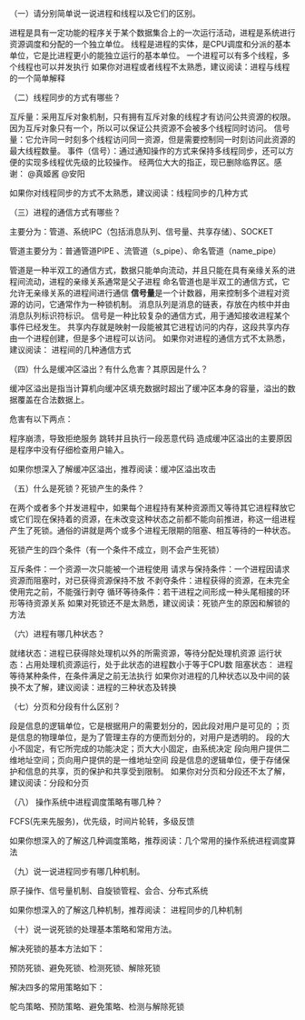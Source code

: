 （一）请分别简单说一说进程和线程以及它们的区别。

进程是具有一定功能的程序关于某个数据集合上的一次运行活动，进程是系统进行资源调度和分配的一个独立单位。
线程是进程的实体，是CPU调度和分派的基本单位，它是比进程更小的能独立运行的基本单位。
一个进程可以有多个线程，多个线程也可以并发执行
如果你对进程或者线程不太熟悉，建议阅读：进程与线程的一个简单解释

（二）线程同步的方式有哪些？


互斥量：采用互斥对象机制，只有拥有互斥对象的线程才有访问公共资源的权限。因为互斥对象只有一个，所以可以保证公共资源不会被多个线程同时访问。
信号量：它允许同一时刻多个线程访问同一资源，但是需要控制同一时刻访问此资源的最大线程数量。
事件（信号）：通过通知操作的方式来保持多线程同步，还可以方便的实现多线程优先级的比较操作。
经两位大大的指正，现已删除临界区。感谢：
@真姬酱
@安阳


如果你对线程同步的方式不太熟悉，建议阅读：线程同步的几种方式

（三）进程的通信方式有哪些？

主要分为：管道、系统IPC（包括消息队列、信号量、共享存储）、SOCKET

管道主要分为：普通管道PIPE 、流管道（s_pipe）、命名管道（name_pipe）

管道是一种半双工的通信方式，数据只能单向流动，并且只能在具有亲缘关系的进程间流动，进程的亲缘关系通常是父子进程
命名管道也是半双工的通信方式，它允许无亲缘关系的进程间进行通信
**信号量**是一个计数器，用来控制多个进程对资源的访问，它通常作为一种锁机制。
消息队列是消息的链表，存放在内核中并由消息队列标识符标识。
信号是一种比较复杂的通信方式，用于通知接收进程某个事件已经发生。
共享内存就是映射一段能被其它进程访问的内存，这段共享内存由一个进程创建，但是多个进程可以访问。
如果你对进程的通信方式不太熟悉，建议阅读： 进程间的几种通信方式

（四）什么是缓冲区溢出？有什么危害？其原因是什么？

缓冲区溢出是指当计算机向缓冲区填充数据时超出了缓冲区本身的容量，溢出的数据覆盖在合法数据上。

危害有以下两点：

程序崩溃，导致拒绝服务
跳转并且执行一段恶意代码
造成缓冲区溢出的主要原因是程序中没有仔细检查用户输入。

如果你想深入了解缓冲区溢出，推荐阅读：缓冲区溢出攻击

（五）什么是死锁？死锁产生的条件？

在两个或者多个并发进程中，如果每个进程持有某种资源而又等待其它进程释放它或它们现在保持着的资源，在未改变这种状态之前都不能向前推进，称这一组进程产生了死锁。通俗的讲就是两个或多个进程无限期的阻塞、相互等待的一种状态。

死锁产生的四个条件（有一个条件不成立，则不会产生死锁）

互斥条件：一个资源一次只能被一个进程使用
请求与保持条件：一个进程因请求资源而阻塞时，对已获得资源保持不放
不剥夺条件：进程获得的资源，在未完全使用完之前，不能强行剥夺
循环等待条件：若干进程之间形成一种头尾相接的环形等待资源关系
如果对死锁还不是太熟悉，建议阅读：死锁产生的原因和解锁的方法

（六）进程有哪几种状态？

就绪状态：进程已获得除处理机以外的所需资源，等待分配处理机资源
运行状态：占用处理机资源运行，处于此状态的进程数小于等于CPU数
阻塞状态： 进程等待某种条件，在条件满足之前无法执行
如果你对进程的几种状态以及中间的装换不太了解，建议阅读：进程的三种状态及转换

（七）分页和分段有什么区别？


段是信息的逻辑单位，它是根据用户的需要划分的，因此段对用户是可见的 ；页是信息的物理单位，是为了管理主存的方便而划分的，对用户是透明的。
段的大小不固定，有它所完成的功能决定；页大大小固定，由系统决定
段向用户提供二维地址空间；页向用户提供的是一维地址空间
段是信息的逻辑单位，便于存储保护和信息的共享，页的保护和共享受到限制。
如果你对分页和分段还不太了解，建议阅读：分段和分页

（八） 操作系统中进程调度策略有哪几种？

FCFS(先来先服务)，优先级，时间片轮转，多级反馈

如果你想深入的了解这几种调度策略，推荐阅读：几个常用的操作系统进程调度算法

（九）说一说进程同步有哪几种机制。

原子操作、信号量机制、自旋锁管程、会合、分布式系统

如果你想深入的了解这几种机制，推荐阅读： 进程同步的几种机制

（十）说一说死锁的处理基本策略和常用方法。

解决死锁的基本方法如下：

预防死锁、避免死锁、检测死锁、解除死锁

解决四多的常用策略如下：

鸵鸟策略、预防策略、避免策略、检测与解除死锁